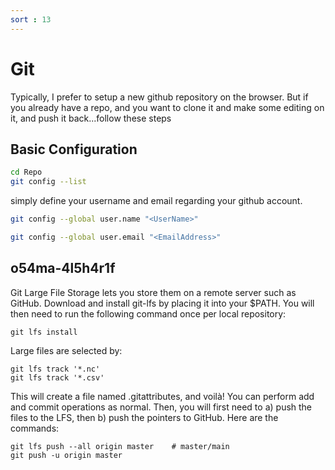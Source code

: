 ```yaml
---
sort : 13
--- 
```


# Git 

Typically, I prefer to setup a new github repository on the browser.
But if you already have a repo, and you want to clone it and make some editing on it, and push it back...follow these steps  

## Basic Configuration

```bash
cd Repo
git config --list
```

simply define your username and email regarding your github account.

```bash
git config --global user.name "<UserName>"

git config --global user.email "<EmailAddress>"
```
o54ma-4l5h4r1f
------ 

Git Large File Storage lets you store them on a remote server such as GitHub. Download and install git-lfs by placing it into your $PATH. You will then need to run the following command once per local repository:

```
git lfs install
```

Large files are selected by:

```
git lfs track '*.nc'
git lfs track '*.csv'

```
This will create a file named .gitattributes, and voilà! You can perform add and commit operations as normal. Then, you will first need to a) push the files to the LFS, then b) push the pointers to GitHub. Here are the commands:

```
git lfs push --all origin master    # master/main
git push -u origin master
```